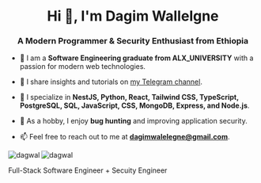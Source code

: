 <h1 align="center">Hi 👋, I'm Dagim Wallelgne</h1>
<h3 align="center">A Modern Programmer & Security Enthusiast from Ethiopia</h3>

- 🌱 I am a **Software Engineering graduate from ALX_UNIVERSITY** with a passion for modern web technologies.

- 📝 I share insights and tutorials on [my Telegram channel](https://t.me/+yIkS9EFhe1xlMTU0).

- 💬 I specialize in **NestJS, Python, React, Tailwind CSS, TypeScript, PostgreSQL, SQL, JavaScript, CSS, MongoDB, Express, and Node.js**.

- 🐞 As a hobby, I enjoy **bug hunting** and improving application security.

- 📫 Feel free to reach out to me at **dagimwalelegne@gmail.com**.


<p><img align="left" src="https://github-readme-stats.vercel.app/api/top-langs?username=dagwal&show_icons=true&locale=en&layout=compact" alt="dagwal" /></p>

<p><img align="center" src="https://github-readme-streak-stats.herokuapp.com/?user=dagwal&" alt="dagwal" /></p>


Full-Stack Software Engineer + Secuity
Engineer
